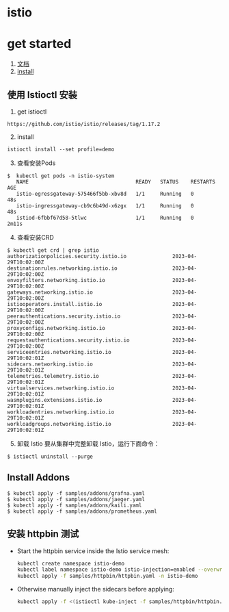 # istio

# get started
1. [文档](https://istio.io/latest/zh/docs/)
2. [install](https://istio.io/latest/zh/docs/setup/install/)

## 使用 Istioctl 安装
1. get istioctl

```shell
https://github.com/istio/istio/releases/tag/1.17.2
```

2. install

```shell
istioctl install --set profile=demo
```

3. 查看安装Pods

```shell
$  kubectl get pods -n istio-system
   NAME                                   READY   STATUS    RESTARTS   AGE
   istio-egressgateway-575466f5bb-xbv8d   1/1     Running   0          48s
   istio-ingressgateway-cb9c6b49d-x6zgx   1/1     Running   0          48s
   istiod-6fbbf67d58-5tlwc                1/1     Running   0          2m11s
```
4. 查看安装CRD

```shell
$ kubectl get crd | grep istio
authorizationpolicies.security.istio.io               2023-04-29T10:02:00Z
destinationrules.networking.istio.io                  2023-04-29T10:02:00Z
envoyfilters.networking.istio.io                      2023-04-29T10:02:00Z
gateways.networking.istio.io                          2023-04-29T10:02:00Z
istiooperators.install.istio.io                       2023-04-29T10:02:00Z
peerauthentications.security.istio.io                 2023-04-29T10:02:00Z
proxyconfigs.networking.istio.io                      2023-04-29T10:02:00Z
requestauthentications.security.istio.io              2023-04-29T10:02:00Z
serviceentries.networking.istio.io                    2023-04-29T10:02:01Z
sidecars.networking.istio.io                          2023-04-29T10:02:01Z
telemetries.telemetry.istio.io                        2023-04-29T10:02:01Z
virtualservices.networking.istio.io                   2023-04-29T10:02:01Z
wasmplugins.extensions.istio.io                       2023-04-29T10:02:01Z
workloadentries.networking.istio.io                   2023-04-29T10:02:01Z
workloadgroups.networking.istio.io                    2023-04-29T10:02:01Z
```

5. 卸载 Istio
要从集群中完整卸载 Istio，运行下面命令：

```shell
$ istioctl uninstall --purge
```

## Install Addons

```shell
$ kubectl apply -f samples/addons/grafna.yaml
$ kubectl apply -f samples/addons/jaeger.yaml
$ kubectl apply -f samples/addons/kaili.yaml
$ kubectl apply -f samples/addons/prometheus.yaml
```

## 安装 httpbin 测试

- Start the httpbin service inside the Istio service mesh:
    ```bash
    kubectl create namespace istio-demo
    kubectl label namespace istio-demo istio-injection=enabled --overwrite
    kubectl apply -f samples/httpbin/httpbin.yaml -n istio-demo
    ```

- Otherwise manually inject the sidecars before applying:

    ```bash
    kubectl apply -f <(istioctl kube-inject -f samples/httpbin/httpbin.yaml) -n istio-demo
    ```

